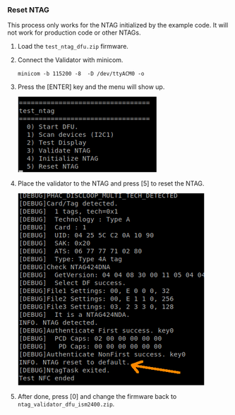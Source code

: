 ### Reset NTAG

This process only works for the NTAG initialized by the example code. It will not work for production code or other NTAGs.

1. Load the `test_ntag_dfu.zip` firmware.

2. Connect the Validator with minicom.

   ```
   minicom -b 115200 -8  -D /dev/ttyACM0 -o
   ```

3. Press the [ENTER] key and the menu will show up.

   ![x2e_test_ntag](./assets/x2e_test_ntag.png)

4. Place the validator to the NTAG and press [5] to reset the NTAG.

   ![x2e_reset_ntag](./assets/x2e_reset_ntag.png)

5. After done, press [0] and change the firmware back to `ntag_validator_dfu_ism2400.zip`.

